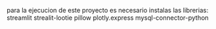 para la ejecucion de este proyecto es necesario instalas las librerias:
streamlit
strealit-lootie
pillow
plotly.express
mysql-connector-python

